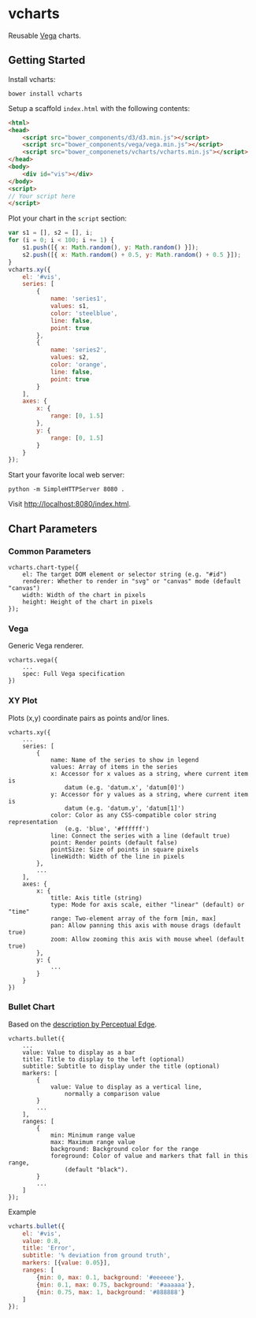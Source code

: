 # vcharts

Reusable [Vega](http://vega.github.io/vega/) charts.

## Getting Started

Install vcharts:

```
bower install vcharts
```

Setup a scaffold `index.html` with the following contents:

```html
<html>
<head>
    <script src="bower_components/d3/d3.min.js"></script>
    <script src="bower_components/vega/vega.min.js"></script>
    <script src="bower_componenets/vcharts/vcharts.min.js"></script>
</head>
<body>
    <div id="vis"></div>
</body>
<script>
// Your script here
</script>
```

Plot your chart in the `script` section:

```js
var s1 = [], s2 = [], i;
for (i = 0; i < 100; i += 1) {
    s1.push([{ x: Math.random(), y: Math.random() }]);
    s2.push([{ x: Math.random() + 0.5, y: Math.random() + 0.5 }]);
}
vcharts.xy({
    el: '#vis',
    series: [
        {
            name: 'series1',
            values: s1,
            color: 'steelblue',
            line: false,
            point: true
        },
        {
            name: 'series2',
            values: s2,
            color: 'orange',
            line: false,
            point: true
        }
    ],
    axes: {
        x: {
            range: [0, 1.5]
        },
        y: {
            range: [0, 1.5]
        }
    }
});
```

Start your favorite local web server:

```
python -m SimpleHTTPServer 8080 .
```

Visit [http://localhost:8080/index.html](http://localhost:8080/index.html).

## Chart Parameters

### Common Parameters

```
vcharts.chart-type({
    el: The target DOM element or selector string (e.g. "#id")
    renderer: Whether to render in "svg" or "canvas" mode (default "canvas")
    width: Width of the chart in pixels
    height: Height of the chart in pixels
});
```

### Vega

Generic Vega renderer.

```
vcharts.vega({
    ...
    spec: Full Vega specification
})
```

### XY Plot

Plots (x,y) coordinate pairs as points and/or lines.

```
vcharts.xy({
    ...
    series: [
        {
            name: Name of the series to show in legend
            values: Array of items in the series
            x: Accessor for x values as a string, where current item is
                datum (e.g. 'datum.x', 'datum[0]')
            y: Accessor for y values as a string, where current item is
                datum (e.g. 'datum.y', 'datum[1]')
            color: Color as any CSS-compatible color string representation
                (e.g. 'blue', '#ffffff')
            line: Connect the series with a line (default true)
            point: Render points (default false)
            pointSize: Size of points in square pixels
            lineWidth: Width of the line in pixels
        },
        ...
    ],
    axes: {
        x: {
            title: Axis title (string)
            type: Mode for axis scale, either "linear" (default) or "time"
            range: Two-element array of the form [min, max]
            pan: Allow panning this axis with mouse drags (default true)
            zoom: Allow zooming this axis with mouse wheel (default true)
        },
        y: {
            ...
        }
    }
})
```

### Bullet Chart

Based on the [description by Perceptual Edge](http://www.perceptualedge.com/articles/misc/Bullet_Graph_Design_Spec.pdf).

```
vcharts.bullet({
    ...
    value: Value to display as a bar
    title: Title to display to the left (optional)
    subtitle: Subtitle to display under the title (optional)
    markers: [
        {
            value: Value to display as a vertical line,
                normally a comparison value
        }
        ...
    ],
    ranges: [
        {
            min: Minimum range value
            max: Maximum range value
            background: Background color for the range
            foreground: Color of value and markers that fall in this range,
                (default "black").
        }
        ...
    ]
});
```

Example

```js
vcharts.bullet({
    el: '#vis',
    value: 0.8,
    title: 'Error',
    subtitle: '% deviation from ground truth',
    markers: [{value: 0.05}],
    ranges: [
        {min: 0, max: 0.1, background: '#eeeeee'},
        {min: 0.1, max: 0.75, background: '#aaaaaa'},
        {min: 0.75, max: 1, background: '#888888'}
    ]
});
```
